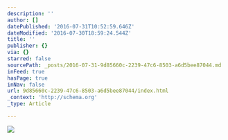 ```yaml
---
description: ''
author: []
datePublished: '2016-07-31T10:52:59.646Z'
dateModified: '2016-07-30T18:59:24.544Z'
title: ''
publisher: {}
via: {}
starred: false
sourcePath: _posts/2016-07-31-9d85660c-2239-47c6-8503-a6d5bee87044.md
inFeed: true
hasPage: true
inNav: false
url: 9d85660c-2239-47c6-8503-a6d5bee87044/index.html
_context: 'http://schema.org'
_type: Article

---
```

![](https://the-grid-user-content.s3-us-west-2.amazonaws.com/721f64de-6df2-4b65-95af-67e18544a60c.jpg)